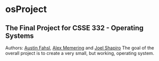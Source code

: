 # osProject
## The Final Project for CSSE 332 - Operating Systems
Authors: [Austin Fahsl](https://github.com/fahslaj), [Alex Memering](https://github.com/memeriaj) and [Joel Shapiro](https://github.com/jshap70)
The goal of the overall project is to create a very small, but working, operating system.
